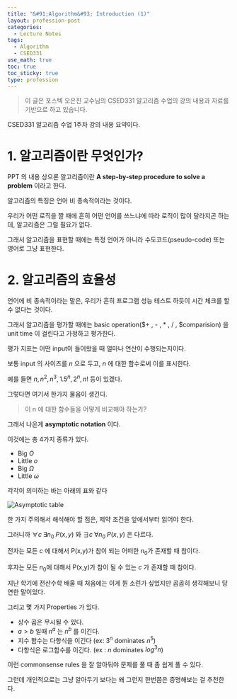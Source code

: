 ```yaml
---
title: "&#91;Algorithm&#93; Introduction (1)"
layout: profession-post
categories:
  - Lecture Notes
tags:
  - Algorithm
  - CSED331
use_math: true
toc: true
toc_sticky: true
type: profession
---
```


> 이 글은 포스텍 오은진 교수님의 CSED331 알고리즘 수업의 강의 내용과 자료를 기반으로 하고 있습니다.

CSED331 알고리즘 수업 1주차 강의 내용 요약이다.

# 1. 알고리즘이란 무엇인가?

PPT 의 내용 상으론 알고리즘이란 **A step-by-step procedure to solve a problem** 이라고 한다.

알고리즘의 특징은 언어 비 종속적이라는 것이다.

우리가 어떤 로직을 짤 때에 흔히 어떤 언어를 쓰느냐에 따라 로직이 많이 달라지곤 하는데, 알고리즘은 그럴 필요가 없다.

그래서 알고리즘을 표현할 때에는 특정 언어가 아니라 수도코드(pseudo-code) 또는 영어로 그냥 표현한다.

# 2. 알고리즘의 효율성

언어에 비 종속적이라는 말은, 우리가 흔히 프로그램 성능 테스트 하듯이 시간 체크를 할 수 없다는 것이다.

그래서 알고리즘을 평가할 때에는 basic operation($+ , - , * , / , $comparision) 을 unit time 이 걸린다고 가정하고 평가한다.

평가 지표는 어떤 input이 들어왔을 때 얼마나 연산이 수행되는지이다.

보통 input 의 사이즈를 $n$ 으로 두고, $n$ 에 대한 함수로써 이를 표시한다.

예를 들면 $n, n^2, n^3, 1.5^n, 2^n, n!$ 등이 있겠다.

그렇다면 여기서 한가지 물음이 생긴다.

> 이 n 에 대한 함수들을 어떻게 비교해야 하는가?

그래서 나온게 **asymptotic notation** 이다.

이것에는 총 4가지 종류가 있다.

- Big $O$
- Little $o$
- Big $\Omega$
- Little $\omega$

각각이 의미하는 바는 아래의 표와 같다

![Asymptotic table][1]

한 가지 주의해서 해석해야 할 점은, 제약 조건을 앞에서부터 읽어야 한다.

그러니까 $\forall c \; \exists n_0 \; P(x,y)$ 와  $\exists c \; \forall n_0 \; P(x,y)$ 은 다르다.

전자는 모든 $c$ 에 대해서 P(x,y)가 참이 되는 어떠한 $n_0$가 존재할 때 참이다. 

후자는 모든 $n_0$에 대해서 P(x,y)가 참이 될 수 있는 $c$ 가 존재할 때 참이다. 

지난 학기에 전산수학 배울 때 처음에는 이게 뭔 소린가 싶었지만 곰곰히 생각해보니 당연한 말이었다.

그리고 몇 가지 Properties 가 있다.

- 상수 곱은 무시될 수 있다.
- $a>b$ 일때 $n^a$ 는 $n^b$ 를 이긴다.
- 지수 함수는 다항식을 이긴다 (ex: $3^n$ dominates $n^5$)
- 다항식은 로그함수를 이긴다. (ex : $n$ dominates $log^3n$)

이런 commonsense rules 을 잘 알아둬야 문제를 풀 때 좀 쉽게 풀 수 있다.

그런데 개인적으로는 그냥 알아두기 보다는 왜 그런지 한번쯤은 증명해보는 걸 추천한다.

[1]: /assets/lecture/algo/1/asymptotic_table.png